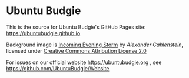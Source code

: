 # Ubuntu Budgie

This is the source for Ubuntu Budgie's GitHub Pages site: https://ubuntubudgie.github.io

Background image is [Incoming Evening Storm][incoming-evening-storm] by *Alexander Cahlenstein*, licensed under [Creative Commons Attribution License 2.0][CC-BY2]

For issues on our official website https://ubuntubudgie.org , see https://github.com/UbuntuBudgie/Website


[incoming-evening-storm]: https://www.flickr.com/photos/tusken91/7701491864 "Incoming Evening Storm on flickr"
[CC-BY2]: https://creativecommons.org/licenses/by/2.0/ "More info on CC BY 2.0"
